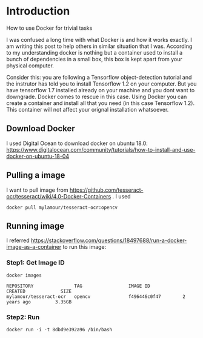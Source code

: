 # Introduction

How to use Docker for trivial tasks

   I was confused a long time with what Docker is and how it works exactly. I am writing this post to help others in similar situation that I was. According to my understanding docker is nothing but a container used to install a bunch of dependencies in a small box, this box is kept apart from your physical computer.

   Consider this: you are following a Tensorflow object-detection tutorial and the instrutor has told you to install Tensorflow 1.2 on your computer. But you have tensorflow 1.7 installed already on your machine and you dont want to downgrade. Docker comes to rescue in this case. Using Docker you can create a container and install all that you need (in this case Tensorflow 1.2). This container will not affect your orignal installation whatsoever.

## Download Docker 

I used Digital Ocean to download docker on ubuntu 18.0: https://www.digitalocean.com/community/tutorials/how-to-install-and-use-docker-on-ubuntu-18-04


## Pulling a image

I want to pull image from https://github.com/tesseract-ocr/tesseract/wiki/4.0-Docker-Containers . I used

```docker pull mylamour/tesseract-ocr:opencv```

## Running image 

I referred https://stackoverflow.com/questions/18497688/run-a-docker-image-as-a-container to run this image:

### Step1: Get Image ID

```
docker images

REPOSITORY               TAG                 IMAGE ID            CREATED             SIZE
mylamour/tesseract-ocr   opencv              f496446c0f47        2 years ago         3.35GB
```
### Step2: Run

```docker run -i -t 8dbd9e392a96 /bin/bash```

